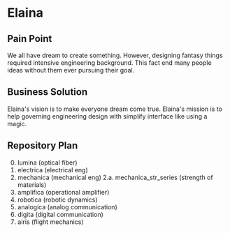 # Elaina
<h2> Pain Point </h2>

We all have dream to create something. However, designing fantasy things required intensive engineering background. This fact end many people ideas without them ever pursuing their goal.

<h2> Business Solution </h2>

Elaina's vision is to make everyone dream come true. Elaina's mission is to help governing engineering design with simplify interface like using a magic.

<h2> Repository Plan </h2>

0. lumina (optical fiber)
1. electrica (electrical eng)
2. mechanica (mechanical eng)
2.a. mechanica_str_series (strength of materials)
3. amplifica (operational amplifier)
4. robotica (robotic dynamics)
5. analogica (analog communication)
6. digita (digital communication)
7. airis (flight mechanics)
